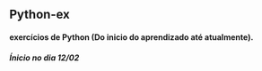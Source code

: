 ## Python-ex
#### exercícios de Python (Do inicio do aprendizado até atualmente).
##### Ínicio no dia 12/02

